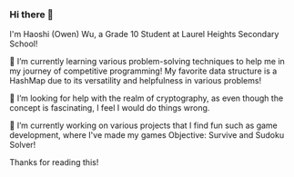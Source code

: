 ### Hi there 👋

I'm Haoshi (Owen) Wu, a Grade 10 Student at Laurel Heights Secondary School! 

🌱 I’m currently learning various problem-solving techniques to help me in my journey of competitive programming!
My favorite data structure is a HashMap due to its versatility and helpfulness in various problems!

🤔 I’m looking for help with the realm of cryptography, as even though the concept is fascinating, I feel I would do things wrong.

🔭 I’m currently working on various projects that I find fun such as game development, where I've made my games Objective: Survive and Sudoku Solver!

Thanks for reading this!
<!--
**weewoo14/weewoo14** is a ✨ _special_ ✨ repository because its `README.md` (this file) appears on your GitHub profile.

Here are some ideas to get you started:

- 🔭 I’m currently working on ...
- 🌱 I’m currently learning ...
- 👯 I’m looking to collaborate on ...
- 🤔 I’m looking for help with ...
- 💬 Ask me about ...
- 📫 How to reach me: ...
- 😄 Pronouns: ...
- ⚡ Fun fact: ...
-->
